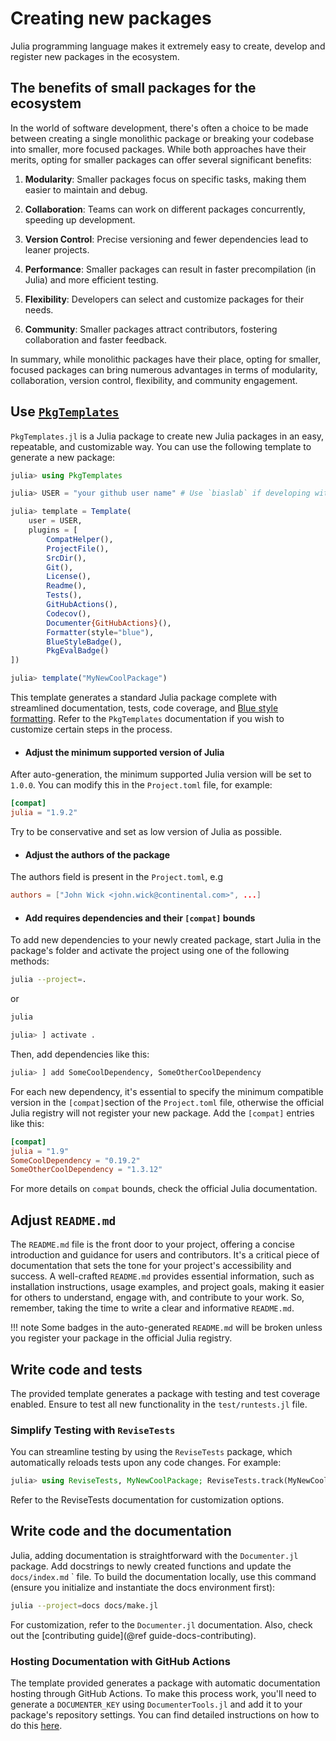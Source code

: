 # Creating new packages

Julia programming language makes it extremely easy to create, develop and register new packages in the ecosystem.

## The benefits of small packages for the ecosystem

In the world of software development, there's often a choice to be made between creating a single monolithic package or breaking your codebase into smaller, more focused packages. While both approaches have their merits, opting for smaller packages can offer several significant benefits:

1. **Modularity**: Smaller packages focus on specific tasks, making them easier to maintain and debug.

2. **Collaboration**: Teams can work on different packages concurrently, speeding up development.

3. **Version Control**: Precise versioning and fewer dependencies lead to leaner projects.

4. **Performance**: Smaller packages can result in faster precompilation (in Julia) and more efficient testing.

5. **Flexibility**: Developers can select and customize packages for their needs.

6. **Community**: Smaller packages attract contributors, fostering collaboration and faster feedback.


In summary, while monolithic packages have their place, opting for smaller, focused packages can bring numerous advantages in terms of modularity, collaboration, version control, flexibility, and community engagement.

## Use [`PkgTemplates`](https://github.com/JuliaCI/PkgTemplates.jl)

`PkgTemplates.jl` is a Julia package to create new Julia packages in an easy, repeatable, and customizable way.
You can use the following template to generate a new package:

```julia
julia> using PkgTemplates

julia> USER = "your github user name" # Use `biaslab` if developing within the BIASlab organisation

julia> template = Template(
    user = USER, 
    plugins = [
        CompatHelper(), 
        ProjectFile(), 
        SrcDir(), 
        Git(), 
        License(), 
        Readme(), 
        Tests(), 
        GitHubActions(), 
        Codecov(), 
        Documenter{GitHubActions}(), 
        Formatter(style="blue"), 
        BlueStyleBadge(), 
        PkgEvalBadge()
])

julia> template("MyNewCoolPackage")
```

This template generates a standard Julia package complete with streamlined documentation, tests, code coverage, and [Blue style formatting](https://github.com/invenia/BlueStyle). Refer to the `PkgTemplates` documentation if you wish to customize certain steps in the process.

- #### Adjust the minimum supported version of Julia

After auto-generation, the minimum supported Julia version will be set to `1.0.0`. You can modify this in the `Project.toml` file, for example:

```toml
[compat]
julia = "1.9.2"
```

Try to be conservative and set as low version of Julia as possible.

- #### Adjust the authors of the package

The authors field is present in the `Project.toml`, e.g 

```toml
authors = ["John Wick <john.wick@continental.com>", ...]
```

- #### Add requires dependencies and their `[compat]` bounds

To add new dependencies to your newly created package, start Julia in the package's folder and activate the project using one of the following methods:

```bash
julia --project=.
```

or 

```bash
julia
```

```julia
julia> ] activate .
```

Then, add dependencies like this:

```julia
julia> ] add SomeCoolDependency, SomeOtherCoolDependency
```

For each new dependency, it's essential to specify the minimum compatible version in the `[compat]`section of the `Project.toml` file, otherwise the official Julia registry will not register your new package. Add the `[compat]` entries like this:

```toml
[compat]
julia = "1.9"
SomeCoolDependency = "0.19.2"
SomeOtherCoolDependency = "1.3.12"
```

For more details on `compat` bounds, check the official Julia documentation.

## Adjust `README.md`

The `README.md` file is the front door to your project, offering a concise introduction and guidance for users and contributors. It's a critical piece of documentation that sets the tone for your project's accessibility and success. A well-crafted `README.md` provides essential information, such as installation instructions, usage examples, and project goals, making it easier for others to understand, engage with, and contribute to your work. So, remember, taking the time to write a clear and informative `README.md`.

!!! note
    Some badges in the auto-generated `README.md` will be broken unless you register your package in the official Julia registry.

## Write code and tests

The provided template generates a package with testing and test coverage enabled. Ensure to test all new functionality in the `test/runtests.jl` file.

### Simplify Testing with `ReviseTests`

You can streamline testing by using the `ReviseTests` package, which automatically reloads tests upon any code changes. For example:

```julia
julia> using ReviseTests, MyNewCoolPackage; ReviseTests.track(MyNewCoolPackage, [ "runtests" ])
```

Refer to the ReviseTests documentation for customization options.

## Write code and the documentation

Julia, adding documentation is straightforward with the `Documenter.jl` package. Add docstrings to newly created functions and update the `docs/index.md`  ` file. 
To build the documentation locally, use this command (ensure you initialize and instantiate the docs environment first):

```bash
julia --project=docs docs/make.jl
```

For customization, refer to the `Documenter.jl` documentation. Also, check out the [contributing guide](@ref guide-docs-contributing).

### Hosting Documentation with GitHub Actions

The template provided generates a package with automatic documentation hosting through GitHub Actions. To make this process work, you'll need to generate a `DOCUMENTER_KEY` using `DocumenterTools.jl` and add it to your package's repository settings. You can find detailed instructions on how to do this [here](https://documenter.juliadocs.org/stable/man/hosting/#travis-ssh).
